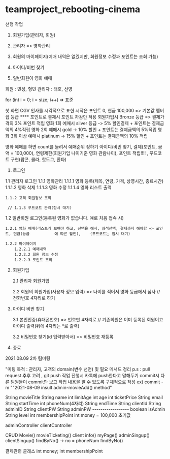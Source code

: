 # teamproject_rebooting-cinema

선행 작업

1. 회원가입(관리자, 회원)

2. 관리자 => 영화관리
2. 회원의 마이페이지(예매 내역은 없겠지만, 회원정보 수정과 포인트는 조회 가능)
2. 아이디/비번 찾기

3. 일반회원이 영화 예매

회원 : 민성, 형민
관리자 : 태호, 선영

for (int i = 0; i = size; i++)  => 표준


첫 화면 CGV 인사를 시각적으로 표현
시작은 포인트 0, 현금 100,000 => 기본값
멤버쉽 등급
**** 포인트로 결제시 포인트 차감만 적용
회원가입시 Bronze 등급 => 결제가격의 3% 포인트 적립 
영화 1회 예매시 silver 등급 -> 5% 할인결제 + 포인트는 결제금액의 4%적립
영화 2회 예매시 gold -> 10% 할인 + 포인트는 결제금액의 5%적립
영화 3회 이상 예매시 platinum -> 15% 할인 + 포인트는 결제금액의 10% 적립

영화 예매를 하면 count를 늘려서 예매순위 정하기
아이디/비번 찾기, 
결제(포인트, 금액 = 100,000), 
연령제한(회원가입 나이기준 영화 관람나이), 
포인트 적립!!!! ,
 푸드코트 구현(팝콘, 콜라, 핫도그, 환타)

1.  로그인

1.1 관리자 로그인
	1.1.1  	영화관리
		1.1.1.1 영화 등록(제목, 연령,  가격, 상영시간, 종료시간)
		1.1.1.2 영화 삭제
		1.1.1.3 영화 수정
		1.1.1.4 영화 리스트 출력

	1.1.2 고객 회원정보 조회

	 // 1.1.3 푸드코트 관리(잠시 대기)


1.2 일반회원 로그인(등록된 영화가 없습니다. 얘로 처음 접속 시)

	1.2.1 영화 예매(리스트가 보여야 하고, 선택을 해서, 좌석선택, 결제까지 해야함 => 포인트, 현금(등급			에 따른 할인),    (푸드코트는 잠시 대기)

	1.2.2 마이페이지
		1.2.2.1 예매내역
		1.2.2.2 회원 정보 수정 
		1.2.2.3 포인트 조회


2.  회원가입
	
	2.1 관리자 회원가입

	2.2 회원의 회원가입(사용자 정보 입력) => 나이를 적어서 영화 등급에서 심사 // 전화번호 4자리로 하기
	
3. 아이디 비번 찾기

	3.1 본인인증(휴대폰번호) => 번호만 4자리로 // 기존회원은 이미 등록된 회원이고 아이디 출력(뒤에 		4자리는 *로 출력)

	3.2  비밀번호 찾기(id 입력받아서) => 비밀번호 재등록

0. 종료




2021.08.09 2차 팀미팅						
						

"미팅 목적 : 관리자, 고객의 domain(변수 선언) 및 필요 메서드 정리
p.s : pull request 추후 고려 , git push 작업 진행시 카톡에 push한다고 말해두기
commit시 다른 팀원들이 commit만 보고 작업 내용을 알 수 있도록 구체적으로 작성 
ex) commit -m ""2021-08-09 insult admin-movieAdd() method"	

String movieTitle				String name
int limitAge					int age
int ticketPrice					String email
String startTime				int phoneNum(4자리)
String endTime					String clientId
String adminID					String clientPW
String adminPW					------------------
boolean isAdmin					String level
						int membershipPoint
						int money = 100,000 초기값
				
adminController					clientController
				
CRUD Movie()					movieTicketing()
client info()					myPage()
adminSingup()					clientSingup()
findByNo() -> no = phoneNum			findByNo()
				

결제관련 클래스
int money;
int membershipPoint



					
						
						